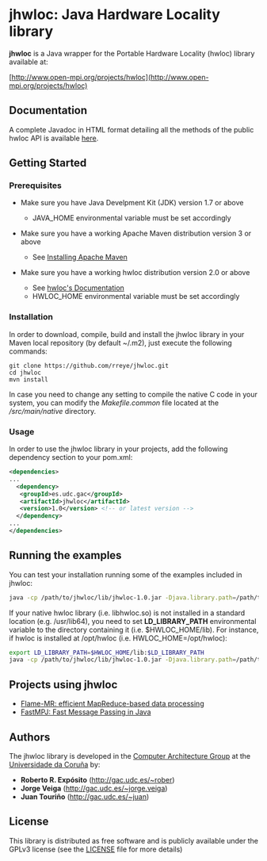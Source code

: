 # jhwloc: Java Hardware Locality library

**jhwloc** is a Java wrapper for the Portable Hardware Locality (hwloc) library available at:

[http://www.open-mpi.org/projects/hwloc](http://www.open-mpi.org/projects/hwloc)

## Documentation

A complete Javadoc in HTML format detailing all the methods of the public hwloc API is available [here](http://gac.udc.es/~rober/jhwloc/javadoc).

## Getting Started

### Prerequisites

* Make sure you have Java Develpment Kit (JDK) version 1.7 or above
  * JAVA_HOME environmental variable must be set accordingly
 
* Make sure you have a working Apache Maven distribution version 3 or above
  * See [Installing Apache Maven](https://maven.apache.org/install.html)

* Make sure you have a working hwloc distribution version 2.0 or above
  * See [hwloc's Documentation](https://www.open-mpi.org/projects/hwloc/doc)
  * HWLOC_HOME environmental variable must be set accordingly

### Installation

In order to download, compile, build and install the jhwloc library in your Maven local repository (by default ~/.m2), just execute the following commands:

```
git clone https://github.com/rreye/jhwloc.git
cd jhwloc
mvn install
```

In case you need to change any setting to compile the native C code in your system, you can modify the *Makefile.common* file located at the */src/main/native* directory.

### Usage

In order to use the jhwloc library in your projects, add the following dependency section to your pom.xml:

```xml
<dependencies>
...
  <dependency>
   <groupId>es.udc.gac</groupId>
   <artifactId>jhwloc</artifactId>
   <version>1.0</version> <!-- or latest version -->
  </dependency>
...
</dependencies>
```

## Running the examples

You can test your installation running some of the examples included in jhwloc:

```bash
java -cp /path/to/jhwloc/lib/jhwloc-1.0.jar -Djava.library.path=/path/to/jhwloc/lib es.udc.gac.jhwloc.examples.HelloWorld
```

If your native hwloc library (i.e. libhwloc.so) is not installed in a standard location (e.g. /usr/lib64), you need to set **LD_LIBRARY_PATH** environmental variable to the directory containing it (i.e. $HWLOC_HOME/lib). For instance, if hwloc is installed at /opt/hwloc (i.e. HWLOC_HOME=/opt/hwloc):

```bash
export LD_LIBRARY_PATH=$HWLOC_HOME/lib:$LD_LIBRARY_PATH
java -cp /path/to/jhwloc/lib/jhwloc-1.0.jar -Djava.library.path=/path/to/jhwloc/lib es.udc.gac.jhwloc.examples.HelloWorld
```

## Projects using jhwloc

* [Flame-MR: efficient MapReduce-based data processing](http://flamemr.des.udc.es)
* [FastMPJ: Fast Message Passing in Java](http://gac.udc.es/~rober/fastmpj)

## Authors

The jhwloc library is developed in the [Computer Architecture Group](http://gac.udc.es/english) at the [Universidade da Coruña](https://www.udc.es/en) by:

* **Roberto R. Expósito** (http://gac.udc.es/~rober)
* **Jorge Veiga** (http://gac.udc.es/~jorge.veiga)
* **Juan Touriño** (http://gac.udc.es/~juan)

## License

This library is distributed as free software and is publicly available under the GPLv3 license (see the [LICENSE](LICENSE) file for more details)
